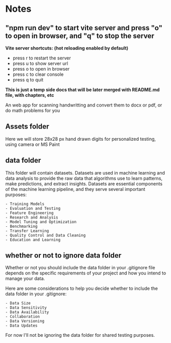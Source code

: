 # Notes

## "npm run dev" to start vite server and press "o" to open in browser, and "q" to stop the server

**Vite server shortcuts: (hot reloading enabled by default)**

- press r to restart the server
- press u to show server url
- press o to open in browser
- press c to clear console
- press q to quit

**This is just a temp side docs that will be later merged with README.md file, with chapters, etc**

An web app for scanning handwritting and convert them to docx or pdf, or do math problems for you

## Assets folder

Here we will store 28x28 px hand drawn digits for personalized testing, using camera or MS Paint

## data folder

This folder will contain datasets. Datasets are used in machine learning and data analysis to provide the raw data that algorithms use to learn patterns, make predictions, and extract insights. Datasets are essential components of the machine learning pipeline, and they serve several important purposes:

    - Training Models
    - Evaluation and Testing
    - Feature Engineering
    - Research and Analysis
    - Model Tuning and Optimization
    - Benchmarking
    - Transfer Learning
    - Quality Control and Data Cleaning
    - Education and Learning

## whether or not to ignore data folder

Whether or not you should include the data folder in your .gitignore file depends on the specific requirements of your project and how you intend to manage your data.

Here are some considerations to help you decide whether to include the data folder in your .gitignore:

    - Data Size
    - Data Sensitivity
    - Data Availability
    - Collaboration
    - Data Versioning
    - Data Updates

For now I'll not be ignoring the data folder for shared testing purposes.
